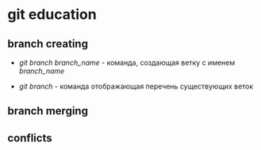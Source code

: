 # git education
## branch creating
* *git branch branch_name* - команда, создающая ветку с именем *branch_name*

* *git branch* - команда отображающая перечень существующих веток

## branch merging
## conflicts
